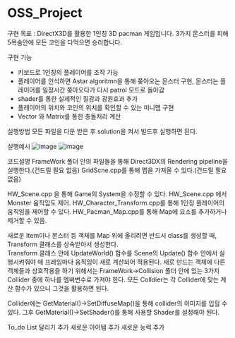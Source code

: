 # OSS_Project
 
구현 목표 : DirectX3D를 활용한 1인칭 3D pacman 게임입니다. 3가지 몬스터를 피해 5목숨안에 모든 코인을 다먹으면 승리합니다. 

구현 기능 
* 키보드로 1인칭의 플레이어를 조작 가능
* 플레이어를 인식하면 Astar algoritmn을 통해 쫒아오는 몬스터 구현, 몬스터는 플레이어를 일정시간 쫒아오다가 다시 patrol 모드로 돌아감
* shader를 통한 실제적인 질감과 광원효과 추가
* 플레이어의 위치와 코인의 위치를 확인할 수 있는 미니맵 구현
* Vector 와 Matrix를 통한 충돌처리 계산

실행방법
모든 파일을 다운 받은 후 solution을 켜서 빌드후 실행하면 된다. 

실행예시
![image](https://github.com/kai011x/OSS_Project/assets/48053180/c96a0108-c709-4e0a-a1ea-09d6e601cefc)
![image](https://github.com/kai011x/OSS_Project/assets/48053180/c96a0108-c709-4e0a-a1ea-09d6e601cefc)


코드설명
FrameWork 폴더 안의 파일들을 통해 Direct3DX의 Rendering pipeline을 실행한다.(건드릴 필요 없음) 
GridScne.cpp를 통해 맵을 가져올 수 있다.(건드릴 필요 없음)

HW_Scene.cpp 을 통해 Game의 System을 수정할 수 있다. 
HW_Scene.cpp 에서 Monster 움직임도 제어.
HW_Character_Transform.cpp를 통해 1인칭 플레이어의 움직임을 제어할 수 있다. 
HW_Pacman_Map.cpp를 통해 Map에 요소를 추가하거나 제거할 수 있음. 

새로운 Item이나 몬스터 등 객체를 Map 위에 올리려면 반드시 class를 생성할 때, Transform 클래스를 상속받아서 생성한다.  
Transform 클래스 안에 UpdateWorld() 함수를 Scene의 Update() 함수 안에서 실행시켜줘야 매 프레임마다 움직임이 새로 계산되어 적용된다.
새로 만드는 객체에 다른 객체들과 상호작용을 하기 위해서는 FrameWork->Collision 폴더 안에 있는 3가지 Collider 중에 하나를 멤버변수로 가져야 한다. 
모든 Colldier는 각 Collider에 맞는 계산 함수가 있으니 그것을 활용하면 된다.

Collider에는 GetMaterial()->SetDiffuseMap()을 통해 collider의 이미지를 입힐 수 있다.
그후 GetMaterial()->SetShader()를 통해 사용할 Shader를 설정해야 된다. 

To_do List
달리기 추가
새로운 아이템 추가
새로운 능력 추가
